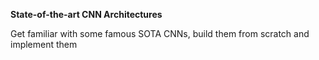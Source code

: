 **State-of-the-art CNN Architectures**

Get familiar with some famous SOTA CNNs, build them from scratch and implement them
